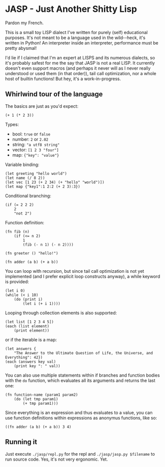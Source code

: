 # JASP - Just Another Shitty Lisp

Pardon my French.

This is a small toy LISP dialect I've written for purely (self) educational purposes. It's not meant to be a language used
in the wild--heck, it's written in Python! An interpreter inside an interpreter, performance must be pretty abysmal!

I'd lie if I claimed that I'm an expert at LISPS and its numerous dialects, so it's probably safest for me the say that
JASP is not a real LISP. It currently doesn't even support macros (and perhaps it never will as I never really
understood or used them (in that order)), tail call optimization, nor a whole host of builtin functions! But hey, it's
a work-in-progress.

## Whirlwind tour of the language

The basics are just as you'd expect:
```
(+ 1 (* 2 3))
```

Types:
- bool: `true` or `false`
- number: `2` or `2.02`
- string: `"a utf8 string"`
- vector: `[1 2 3 "four"]`
- map: `{"key": "value"}`

Variable binding:
```
(let greeting "hello world")
(let name (/ 8 2))
(let vec [1 23 (+ 2 34) (+ "hello" "world")])
(let map {"key1":1 2:2 (+ 2 3):3})
```

Conditional branching:
```
(if (= 2 2 2)
    2
    "not 2")
```

Function definition:
```
(fn fib (n)
    (if (<= n 2)
        1
        (fib (- n 1) (- n 2))))

(fn greeter () "hello!")

(fn adder (a b) (+ a b))
```

You can loop with recursion, but since tail call optimization is not yet implemented (and I prefer explicit loop
constructs anyway), a while keyword is provided:
```
(let i 0)
(while (< i 10)
    (do (print i)
        (let i (+ i 1))))
```

Looping through collection elements is also supported:
```
(let list [1 2 3 4 5])
(each (list element)
    (print element))
```
or if the iterable is a map:
```
(let answers {
    "The Answer to the Ultimate Question of Life, the Universe, and Everything": 42})
(each (answers key val)
    (print key ": " val))
```


You can also use multiple statements within if branches and function bodies with the `do` function, which evaluates all
its arguments and returns the last one:
```
(fn function-name (param1 param2)
    (do (let tmp param1)
        (+ tmp param1)))
```

Since everything is an expression and thus evaluates to a value, you can use function definitions within expressions
as anonymus functions, like so:
```
((fn adder (a b) (+ a b)) 3 4)
```

## Running it

Just execute `./jasp/repl.py` for the repl and `./jasp/jasp.py $filename` to run source code. Yes, it's not very
ergonomic. Yet.

